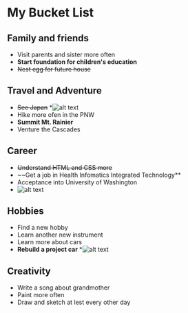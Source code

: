 # My Bucket List

## Family and friends
 * Visit parents and sister more often
 * **__Start foundation for children's education__**
 * ~~Nest egg for future house~~

## Travel and Adventure
 * ~~See Japan~~
 *![alt text](https://c1.staticflickr.com/1/526/19654576546_ba9176bb64_b.jpg)
 * Hike more ofen in the PNW
 * **Summit Mt. Rainier**
 * Venture the Cascades
 
## Career
 * ~~Understand HTML and CSS more~~
 * ~~Get a job in Health Infomatics Integrated Technology**
 * Acceptance into University of Washington
 * ![alt text](http://25.media.tumblr.com/tumblr_lx005xcDx91r6e98do1_500.gif)

## Hobbies
 * Find a new hobby
 * Learn another new instrument
 * Learn more about cars
 * __Rebuild a project car__
 *![alt text](https://upload.wikimedia.org/wikipedia/commons/thumb/b/b0/1990_mazda_mx5_1.6_DOHC_4_cylinder_turbo.jpg/640px-1990_mazda_mx5_1.6_DOHC_4_cylinder_turbo.jpg)
 
## Creativity
* Write a song about grandmother
* Paint more often
* Draw and sketch at lest every other day
